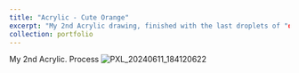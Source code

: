 ```yaml
---
title: "Acrylic - Cute Orange"
excerpt: "My 2nd Acrylic drawing, finished with the last droplets of "donated paints" from a friend haha. Click in to see my mess<br/><img src='/images/PXL_20240611_184713650.jpg'>"
collection: portfolio
---
```


My 2nd Acrylic. Process
![PXL_20240611_184120622](https://github.com/user-attachments/assets/b78f78af-5f72-48f9-aeb5-e78fea19eb37)
